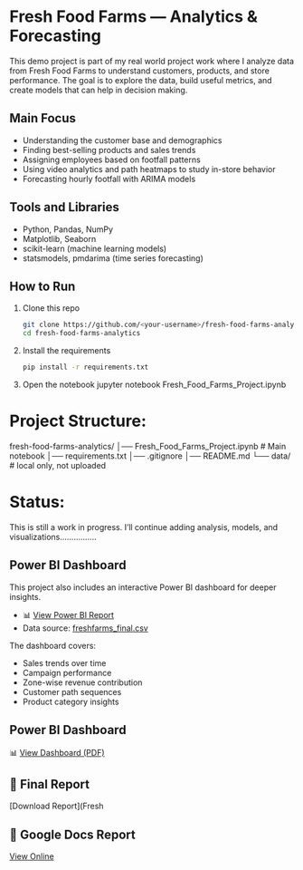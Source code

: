 # Fresh Food Farms — Analytics & Forecasting

This demo project is part of my real world project work where I analyze data from Fresh Food Farms to understand customers, products, and store performance. The goal is to explore the data, build useful metrics, and create models that can help in decision making.

## Main Focus
- Understanding the customer base and demographics  
- Finding best-selling products and sales trends  
- Assigning employees based on footfall patterns  
- Using video analytics and path heatmaps to study in-store behavior  
- Forecasting hourly footfall with ARIMA models  

## Tools and Libraries
- Python, Pandas, NumPy  
- Matplotlib, Seaborn  
- scikit-learn (machine learning models)  
- statsmodels, pmdarima (time series forecasting)  

## How to Run
1. Clone this repo  
   ```bash
   git clone https://github.com/<your-username>/fresh-food-farms-analytics.git
   cd fresh-food-farms-analytics
2. Install the requirements  
   ```bash
   pip install -r requirements.txt
3. Open the notebook
   jupyter notebook Fresh_Food_Farms_Project.ipynb

 # Project Structure:
  fresh-food-farms-analytics/
│── Fresh_Food_Farms_Project.ipynb   # Main notebook
│── requirements.txt
│── .gitignore
│── README.md
└── data/   # local only, not uploaded

 # Status:
  This is still a work in progress. I’ll continue adding analysis, models, and visualizations................

## Power BI Dashboard  

This project also includes an interactive Power BI dashboard for deeper insights.  

- 📊 [View Power BI Report](https://app.powerbi.com/)  
- Data source: [freshfarms_final.csv](https://github.com/lakshmiande7/fresh-food-farms-analytics/blob/main/freshfarms_final.csv)  

The dashboard covers:  
- Sales trends over time  
- Campaign performance  
- Zone-wise revenue contribution  
- Customer path sequences  
- Product category insights  


## Power BI Dashboard
📊 [View Dashboard (PDF)](fresh_foods_supervueai.pdf)

## 📄 Final Report
[Download Report](Fresh
## 📑 Google Docs Report
[View Online](https://docs.google.com/document/d/1TPle6MeUmz8pLzm-pAzmfe3dYs8-TGNH4ND6wcW7GxY/edit?usp=sharing)
